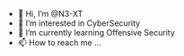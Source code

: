 - 👋 Hi, I’m @N3-XT
- 👀 I’m interested in CyberSecurity 
- 🌱 I’m currently learning Offensive Security
- 📫 How to reach me ...

<!---
N3-XT/N3-XT is a ✨ special ✨ repository because its `README.md` (this file) appears on your GitHub profile.
You can click the Preview link to take a look at your changes.
--->
